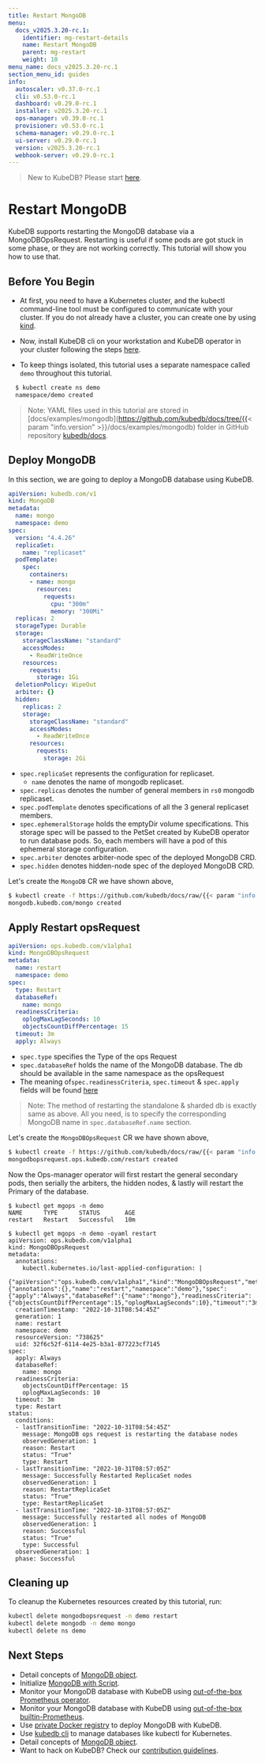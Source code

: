 ```yaml
---
title: Restart MongoDB
menu:
  docs_v2025.3.20-rc.1:
    identifier: mg-restart-details
    name: Restart MongoDB
    parent: mg-restart
    weight: 10
menu_name: docs_v2025.3.20-rc.1
section_menu_id: guides
info:
  autoscaler: v0.37.0-rc.1
  cli: v0.53.0-rc.1
  dashboard: v0.29.0-rc.1
  installer: v2025.3.20-rc.1
  ops-manager: v0.39.0-rc.1
  provisioner: v0.53.0-rc.1
  schema-manager: v0.29.0-rc.1
  ui-server: v0.29.0-rc.1
  version: v2025.3.20-rc.1
  webhook-server: v0.29.0-rc.1
---
```


> New to KubeDB? Please start [here](/docs/v2025.3.20-rc.1/README).

# Restart MongoDB

KubeDB supports restarting the MongoDB database via a MongoDBOpsRequest. Restarting is useful if some pods are got stuck in some phase, or they are not working correctly. This tutorial will show you how to use that.

## Before You Begin

- At first, you need to have a Kubernetes cluster, and the kubectl command-line tool must be configured to communicate with your cluster. If you do not already have a cluster, you can create one by using [kind](https://kind.sigs.k8s.io/docs/user/quick-start/).

- Now, install KubeDB cli on your workstation and KubeDB operator in your cluster following the steps [here](/docs/v2025.3.20-rc.1/setup/README).

- To keep things isolated, this tutorial uses a separate namespace called `demo` throughout this tutorial.

```bash
  $ kubectl create ns demo
  namespace/demo created
  ```

> Note: YAML files used in this tutorial are stored in [docs/examples/mongodb](https://github.com/kubedb/docs/tree/{{< param "info.version" >}}/docs/examples/mongodb) folder in GitHub repository [kubedb/docs](https://github.com/kubedb/docs).

## Deploy MongoDB

In this section, we are going to deploy a MongoDB database using KubeDB.

```yaml
apiVersion: kubedb.com/v1
kind: MongoDB
metadata:
  name: mongo
  namespace: demo
spec:
  version: "4.4.26"
  replicaSet:
    name: "replicaset"
  podTemplate:
    spec:
      containers:
      - name: mongo
        resources:
          requests:
            cpu: "300m"
            memory: "300Mi"
  replicas: 2
  storageType: Durable
  storage:
    storageClassName: "standard"
    accessModes:
      - ReadWriteOnce
    resources:
      requests:
        storage: 1Gi
  deletionPolicy: WipeOut
  arbiter: {}
  hidden:
    replicas: 2
    storage:
      storageClassName: "standard"
      accessModes:
        - ReadWriteOnce
      resources:
        requests:
          storage: 2Gi
```

- `spec.replicaSet` represents the configuration for replicaset.
    - `name` denotes the name of mongodb replicaset.
- `spec.replicas` denotes the number of general members in `rs0` mongodb replicaset.
- `spec.podTemplate` denotes specifications of all the 3 general replicaset members.
- `spec.ephemeralStorage` holds the emptyDir volume specifications. This storage spec will be passed to the PetSet created by KubeDB operator to run database pods. So, each members will have a pod of this ephemeral storage configuration.
- `spec.arbiter` denotes arbiter-node spec of the deployed MongoDB CRD. 
- `spec.hidden` denotes hidden-node spec of the deployed MongoDB CRD.

Let's create the `MongoDB` CR we have shown above,

```bash
$ kubectl create -f https://github.com/kubedb/docs/raw/{{< param "info.version" >}}/docs/examples/mongodb/restart/mongo.yaml
mongodb.kubedb.com/mongo created
```

## Apply Restart opsRequest

```yaml
apiVersion: ops.kubedb.com/v1alpha1
kind: MongoDBOpsRequest
metadata:
  name: restart
  namespace: demo
spec:
  type: Restart
  databaseRef:
    name: mongo
  readinessCriteria:
    oplogMaxLagSeconds: 10
    objectsCountDiffPercentage: 15
  timeout: 3m
  apply: Always
```

- `spec.type` specifies the Type of the ops Request
- `spec.databaseRef` holds the name of the MongoDB database.  The db should be available in the same namespace as the opsRequest
- The meaning of`spec.readinessCriteria`, `spec.timeout` & `spec.apply` fields will be found [here](/docs/v2025.3.20-rc.1/guides/mongodb/concepts/opsrequest#specreadinessCriteria)

> Note: The method of restarting the standalone & sharded db is exactly same as above. All you need, is to specify the corresponding MongoDB name in `spec.databaseRef.name` section.

Let's create the `MongoDBOpsRequest` CR we have shown above,

```bash
$ kubectl create -f https://github.com/kubedb/docs/raw/{{< param "info.version" >}}/docs/examples/mongodb/restart/ops.yaml
mongodbopsrequest.ops.kubedb.com/restart created
```

Now the Ops-manager operator will first restart the general secondary pods, then serially the arbiters, the hidden nodes, & lastly will restart the Primary of the database.

```shell
$ kubectl get mgops -n demo
NAME      TYPE      STATUS       AGE
restart   Restart   Successful   10m

$ kubectl get mgops -n demo -oyaml restart
apiVersion: ops.kubedb.com/v1alpha1
kind: MongoDBOpsRequest
metadata:
  annotations:
    kubectl.kubernetes.io/last-applied-configuration: |
      {"apiVersion":"ops.kubedb.com/v1alpha1","kind":"MongoDBOpsRequest","metadata":{"annotations":{},"name":"restart","namespace":"demo"},"spec":{"apply":"Always","databaseRef":{"name":"mongo"},"readinessCriteria":{"objectsCountDiffPercentage":15,"oplogMaxLagSeconds":10},"timeout":"3m","type":"Restart"}}
  creationTimestamp: "2022-10-31T08:54:45Z"
  generation: 1
  name: restart
  namespace: demo
  resourceVersion: "738625"
  uid: 32f6c52f-6114-4e25-b3a1-877223cf7145
spec:
  apply: Always
  databaseRef:
    name: mongo
  readinessCriteria:
    objectsCountDiffPercentage: 15
    oplogMaxLagSeconds: 10
  timeout: 3m
  type: Restart
status:
  conditions:
  - lastTransitionTime: "2022-10-31T08:54:45Z"
    message: MongoDB ops request is restarting the database nodes
    observedGeneration: 1
    reason: Restart
    status: "True"
    type: Restart
  - lastTransitionTime: "2022-10-31T08:57:05Z"
    message: Successfully Restarted ReplicaSet nodes
    observedGeneration: 1
    reason: RestartReplicaSet
    status: "True"
    type: RestartReplicaSet
  - lastTransitionTime: "2022-10-31T08:57:05Z"
    message: Successfully restarted all nodes of MongoDB
    observedGeneration: 1
    reason: Successful
    status: "True"
    type: Successful
  observedGeneration: 1
  phase: Successful
```


## Cleaning up

To cleanup the Kubernetes resources created by this tutorial, run:

```bash
kubectl delete mongodbopsrequest -n demo restart
kubectl delete mongodb -n demo mongo
kubectl delete ns demo
```

## Next Steps

- Detail concepts of [MongoDB object](/docs/v2025.3.20-rc.1/guides/mongodb/concepts/mongodb).
- Initialize [MongoDB with Script](/docs/v2025.3.20-rc.1/guides/mongodb/initialization/using-script).
- Monitor your MongoDB database with KubeDB using [out-of-the-box Prometheus operator](/docs/v2025.3.20-rc.1/guides/mongodb/monitoring/using-prometheus-operator).
- Monitor your MongoDB database with KubeDB using [out-of-the-box builtin-Prometheus](/docs/v2025.3.20-rc.1/guides/mongodb/monitoring/using-builtin-prometheus).
- Use [private Docker registry](/docs/v2025.3.20-rc.1/guides/mongodb/private-registry/using-private-registry) to deploy MongoDB with KubeDB.
- Use [kubedb cli](/docs/v2025.3.20-rc.1/guides/mongodb/cli/cli) to manage databases like kubectl for Kubernetes.
- Detail concepts of [MongoDB object](/docs/v2025.3.20-rc.1/guides/mongodb/concepts/mongodb).
- Want to hack on KubeDB? Check our [contribution guidelines](/docs/v2025.3.20-rc.1/CONTRIBUTING).
